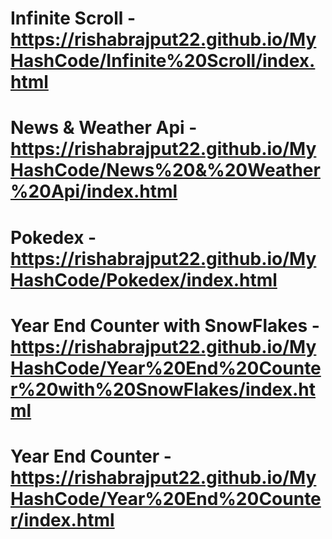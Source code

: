 # Infinite Scroll - https://rishabrajput22.github.io/MyHashCode/Infinite%20Scroll/index.html
# News & Weather Api - https://rishabrajput22.github.io/MyHashCode/News%20&%20Weather%20Api/index.html
# Pokedex - https://rishabrajput22.github.io/MyHashCode/Pokedex/index.html
# Year End Counter with SnowFlakes - https://rishabrajput22.github.io/MyHashCode/Year%20End%20Counter%20with%20SnowFlakes/index.html
# Year End Counter - https://rishabrajput22.github.io/MyHashCode/Year%20End%20Counter/index.html
